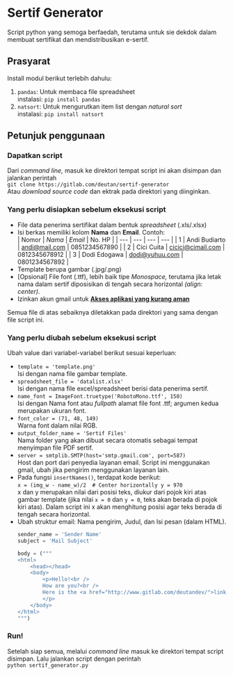 # Sertif Generator

Script python yang semoga berfaedah, terutama untuk sie dekdok dalam membuat sertifikat dan mendistribusikan e-sertif.

## Prasyarat
Install modul berikut terlebih dahulu:
1. `pandas`: Untuk membaca file spreadsheet\
instalasi: `pip install pandas`
2. `natsort`: Untuk mengurutkan item list dengan *natural sort*\
instalasi: `pip install natsort`

## Petunjuk penggunaan
### Dapatkan script
Dari *command line,* masuk ke direktori tempat script ini akan disimpan dan jalankan perintah\
`git clone https://gitlab.com/deutan/sertif-generator`\
Atau *download source code* dan ektrak pada direktori yang diinginkan.
### Yang perlu disiapkan sebelum eksekusi script
- File data penerima sertifikat dalam bentuk *spreadsheet* (.xls/.xlsx)
- Isi berkas memiliki kolom **Nama** dan **Email**. Contoh:\
    | Nomor | *Nama* | *Email* | No. HP |
    | --- | --- | --- | --- |
    | 1 | Andi Budiarto | andi@mail.com | 0851234567890 |
    | 2 | Cici Cuita | cicici@cimail.com | 0812345678912 |
    | 3 | Dodi Edogawa | dodi@yuhuu.com | 0801234567892 |
- Template berupa gambar (.jpg/.png)
- [Opsional] File font (.ttf), lebih baik tipe *Monospace,* terutama jika letak nama dalam sertif diposisikan di tengah secara horizontal *(align: center)*.
- Izinkan akun gmail untuk [**Akses aplikasi yang kurang aman**](https://myaccount.google.com/lesssecureapps)
  
Semua file di atas sebaiknya diletakkan pada direktori yang sama dengan file script ini.

### Yang perlu diubah sebelum eksekusi script
Ubah value dari variabel-variabel berikut sesuai keperluan:
- `template = 'template.png'`\
  Isi dengan nama file gambar template.
- `spreadsheet_file = 'datalist.xlsx'`\
  Isi dengan nama file excel/spreadsheet berisi data penerima sertif.
- `name_font = ImageFont.truetype('RobotoMono.ttf', 150)`\
  Isi dengan Nama font atau *fullpath* alamat file font .ttf; argumen kedua merupakan ukuran font.
- `font_color = (71, 48, 149)`\
  Warna font dalam nilai RGB.
- `output_folder_name = 'Sertif Files'`\
  Nama folder yang akan dibuat secara otomatis sebagai tempat menyimpan file PDF sertif.
- `server = smtplib.SMTP(host='smtp.gmail.com', port=587)`\
  Host dan port dari penyedia layanan email. Script ini menggunakan gmail, ubah jika pengirim menggunakan layanan lain.
- Pada fungsi `insertNames()`, terdapat  kode berikut:\
  `x = (img_w - name_w)/2  # Center horizontally
  y = 970`\
  x dan y merupakan nilai dari posisi teks, diukur dari pojok kiri atas gambar template (jika nilai `x = 0` dan `y = 0`, teks akan berada di pojok kiri atas). Dalam script ini x akan menghitung posisi agar teks berada di tengah secara horizontal.
- Ubah struktur email: Nama pengirim, Judul, dan Isi pesan (dalam HTML).
    ``` python
    sender_name = 'Sender Name'
    subject = 'Mail Subject'

    body = ("""
    <html>
        <head></head>
        <body>
            <p>Hello!<br />
            How are you?<br />
            Here is the <a href="http://www.gitlab.com/deutandev/">link</a> you wanted.
            </p>
        </body>
    </html>
    """)
    ```

### Run!
Setelah siap semua, melalui *command line* masuk ke direktori tempat script disimpan. Lalu jalankan script dengan perintah\
`python sertif_generator.py`
